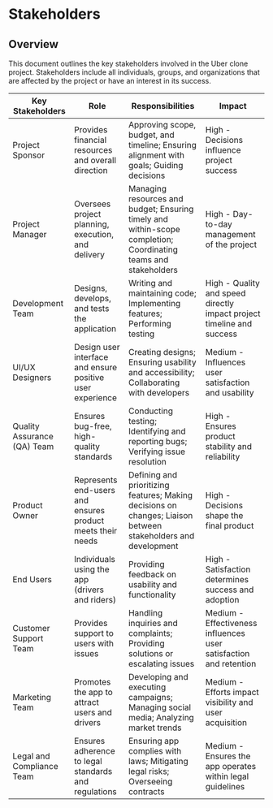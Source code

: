 # Stakeholders

## Overview
This document outlines the key stakeholders involved in the Uber clone project. Stakeholders include all individuals, groups, and organizations that are affected by the project or have an interest in its success.


| Key Stakeholders                | Role                                                                  | Responsibilities                                                                                                | Impact                                                                       |
|---------------------------------|-----------------------------------------------------------------------|-----------------------------------------------------------------------------------------------------------------|------------------------------------------------------------------------------|
| Project Sponsor                 | Provides financial resources and overall direction                    | Approving scope, budget, and timeline; Ensuring alignment with goals; Guiding decisions                         | High - Decisions influence project success                                   |
| Project Manager                 | Oversees project planning, execution, and delivery                    | Managing resources and budget; Ensuring timely and within-scope completion; Coordinating teams and stakeholders | High - Day-to-day management of the project                                  |
| Development Team                | Designs, develops, and tests the application                          | Writing and maintaining code; Implementing features; Performing testing                                         | High - Quality and speed directly impact project timeline and success        |
| UI/UX Designers                 | Design user interface and ensure positive user experience             | Creating designs; Ensuring usability and accessibility; Collaborating with developers                           | Medium - Influences user satisfaction and usability                          |
| Quality Assurance (QA) Team     | Ensures bug-free, high-quality standards                              | Conducting testing; Identifying and reporting bugs; Verifying issue resolution                                  | High - Ensures product stability and reliability                             |
| Product Owner                   | Represents end-users and ensures product meets their needs            | Defining and prioritizing features; Making decisions on changes; Liaison between stakeholders and development   | High - Decisions shape the final product                                     |
| End Users                       | Individuals using the app (drivers and riders)                        | Providing feedback on usability and functionality                                                              | High - Satisfaction determines success and adoption                          |
| Customer Support Team           | Provides support to users with issues                                | Handling inquiries and complaints; Providing solutions or escalating issues                                     | Medium - Effectiveness influences user satisfaction and retention             |
| Marketing Team                  | Promotes the app to attract users and drivers                        | Developing and executing campaigns; Managing social media; Analyzing market trends                              | Medium - Efforts impact visibility and user acquisition                      |
| Legal and Compliance Team       | Ensures adherence to legal standards and regulations                  | Ensuring app complies with laws; Mitigating legal risks; Overseeing contracts                                   | Medium - Ensures the app operates within legal guidelines                    |
